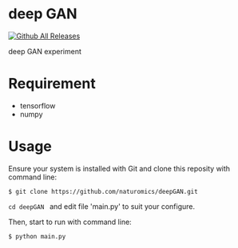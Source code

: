 # deep GAN
[![Github All Releases](https://img.shields.io/github/downloads/atom/atom/total.svg?style=plastic)]()

deep GAN experiment

# Requirement
* tensorflow
* numpy

# Usage
Ensure your system is installed with Git and clone this reposity with command line:

```
$ git clone https://github.com/naturomics/deepGAN.git
```
``cd deepGAN `` and edit file 'main.py' to suit your configure.

Then, start to run with command line:
```
$ python main.py
```
